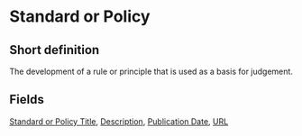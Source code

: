 # Standard or Policy
## Short definition
The development of a rule or principle that is used as a basis for judgement.
## Fields
[Standard or Policy Title](../Object-Fields/Standard%20or%20Policy/Standard%20or%20Policy%20Title.md),
[Description](../Object-Fields/Standard%20or%20Policy/Description.md),
[Publication Date](../Object-Fields/Standard%20or%20Policy/Publication%20Date.md),
[URL](../Object-Fields/Standard%20or%20Policy/URL.md)
